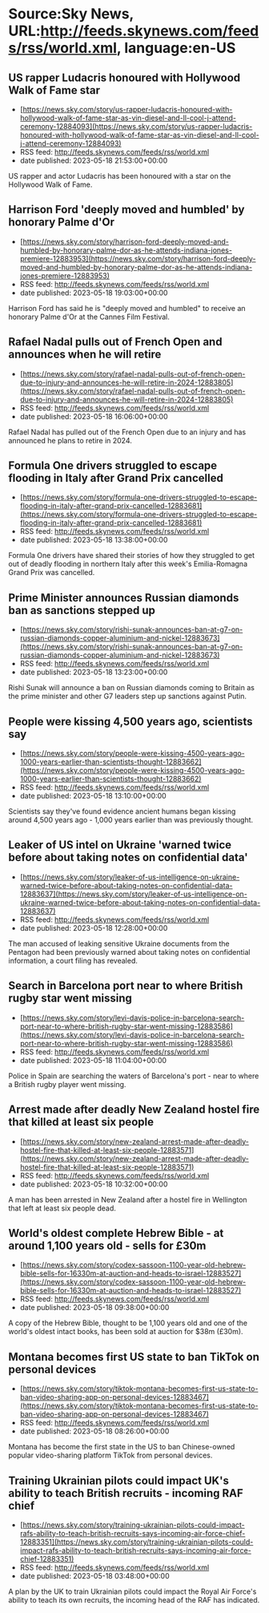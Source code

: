 # Source:Sky News, URL:http://feeds.skynews.com/feeds/rss/world.xml, language:en-US

## US rapper Ludacris honoured with Hollywood Walk of Fame star
 - [https://news.sky.com/story/us-rapper-ludacris-honoured-with-hollywood-walk-of-fame-star-as-vin-diesel-and-ll-cool-j-attend-ceremony-12884093](https://news.sky.com/story/us-rapper-ludacris-honoured-with-hollywood-walk-of-fame-star-as-vin-diesel-and-ll-cool-j-attend-ceremony-12884093)
 - RSS feed: http://feeds.skynews.com/feeds/rss/world.xml
 - date published: 2023-05-18 21:53:00+00:00

US rapper and actor Ludacris has been honoured with a star on the Hollywood Walk of Fame.&#160;

## Harrison Ford 'deeply moved and humbled' by honorary Palme d'Or
 - [https://news.sky.com/story/harrison-ford-deeply-moved-and-humbled-by-honorary-palme-dor-as-he-attends-indiana-jones-premiere-12883953](https://news.sky.com/story/harrison-ford-deeply-moved-and-humbled-by-honorary-palme-dor-as-he-attends-indiana-jones-premiere-12883953)
 - RSS feed: http://feeds.skynews.com/feeds/rss/world.xml
 - date published: 2023-05-18 19:03:00+00:00

Harrison Ford has said he is "deeply moved and humbled" to receive an honorary Palme d'Or at the Cannes Film Festival.

## Rafael Nadal pulls out of French Open and announces when he will retire
 - [https://news.sky.com/story/rafael-nadal-pulls-out-of-french-open-due-to-injury-and-announces-he-will-retire-in-2024-12883805](https://news.sky.com/story/rafael-nadal-pulls-out-of-french-open-due-to-injury-and-announces-he-will-retire-in-2024-12883805)
 - RSS feed: http://feeds.skynews.com/feeds/rss/world.xml
 - date published: 2023-05-18 16:06:00+00:00

Rafael Nadal has pulled out of the French Open due to an injury and has announced he plans to retire in 2024.

## Formula One drivers struggled to escape flooding in Italy after Grand Prix cancelled
 - [https://news.sky.com/story/formula-one-drivers-struggled-to-escape-flooding-in-italy-after-grand-prix-cancelled-12883681](https://news.sky.com/story/formula-one-drivers-struggled-to-escape-flooding-in-italy-after-grand-prix-cancelled-12883681)
 - RSS feed: http://feeds.skynews.com/feeds/rss/world.xml
 - date published: 2023-05-18 13:38:00+00:00

Formula One drivers have shared their stories of how they struggled to get out of deadly flooding in northern Italy after this week's Emilia-Romagna Grand Prix was cancelled.

## Prime Minister announces Russian diamonds ban as sanctions stepped up
 - [https://news.sky.com/story/rishi-sunak-announces-ban-at-g7-on-russian-diamonds-copper-aluminium-and-nickel-12883673](https://news.sky.com/story/rishi-sunak-announces-ban-at-g7-on-russian-diamonds-copper-aluminium-and-nickel-12883673)
 - RSS feed: http://feeds.skynews.com/feeds/rss/world.xml
 - date published: 2023-05-18 13:23:00+00:00

Rishi Sunak will announce a ban on Russian diamonds coming to Britain as the prime minister and other G7 leaders step up sanctions against Putin.

## People were kissing 4,500 years ago, scientists say
 - [https://news.sky.com/story/people-were-kissing-4500-years-ago-1000-years-earlier-than-scientists-thought-12883662](https://news.sky.com/story/people-were-kissing-4500-years-ago-1000-years-earlier-than-scientists-thought-12883662)
 - RSS feed: http://feeds.skynews.com/feeds/rss/world.xml
 - date published: 2023-05-18 13:10:00+00:00

Scientists say they've found evidence ancient humans began kissing around 4,500 years ago - 1,000 years earlier than was previously thought.

## Leaker of US intel on Ukraine 'warned twice before about taking notes on confidential data'
 - [https://news.sky.com/story/leaker-of-us-intelligence-on-ukraine-warned-twice-before-about-taking-notes-on-confidential-data-12883637](https://news.sky.com/story/leaker-of-us-intelligence-on-ukraine-warned-twice-before-about-taking-notes-on-confidential-data-12883637)
 - RSS feed: http://feeds.skynews.com/feeds/rss/world.xml
 - date published: 2023-05-18 12:28:00+00:00

The man accused of leaking sensitive Ukraine documents from the Pentagon had been previously warned about taking notes on confidential information, a court filing has revealed.

## Search in Barcelona port near to where British rugby star went missing
 - [https://news.sky.com/story/levi-davis-police-in-barcelona-search-port-near-to-where-british-rugby-star-went-missing-12883586](https://news.sky.com/story/levi-davis-police-in-barcelona-search-port-near-to-where-british-rugby-star-went-missing-12883586)
 - RSS feed: http://feeds.skynews.com/feeds/rss/world.xml
 - date published: 2023-05-18 11:04:00+00:00

Police in Spain are searching the waters of Barcelona's port - near to where a British rugby player went missing.

## Arrest made after deadly New Zealand hostel fire that killed at least six people
 - [https://news.sky.com/story/new-zealand-arrest-made-after-deadly-hostel-fire-that-killed-at-least-six-people-12883571](https://news.sky.com/story/new-zealand-arrest-made-after-deadly-hostel-fire-that-killed-at-least-six-people-12883571)
 - RSS feed: http://feeds.skynews.com/feeds/rss/world.xml
 - date published: 2023-05-18 10:32:00+00:00

A man has been arrested in New Zealand after a hostel fire in Wellington that left at least six people dead.

## World's oldest complete Hebrew Bible - at around 1,100 years old - sells for &#163;30m
 - [https://news.sky.com/story/codex-sassoon-1100-year-old-hebrew-bible-sells-for-16330m-at-auction-and-heads-to-israel-12883527](https://news.sky.com/story/codex-sassoon-1100-year-old-hebrew-bible-sells-for-16330m-at-auction-and-heads-to-israel-12883527)
 - RSS feed: http://feeds.skynews.com/feeds/rss/world.xml
 - date published: 2023-05-18 09:38:00+00:00

A copy of the Hebrew Bible, thought to be 1,100 years old and one of the world's oldest intact books, has been sold at auction for $38m (&#163;30m).

## Montana becomes first US state to ban TikTok on personal devices
 - [https://news.sky.com/story/tiktok-montana-becomes-first-us-state-to-ban-video-sharing-app-on-personal-devices-12883467](https://news.sky.com/story/tiktok-montana-becomes-first-us-state-to-ban-video-sharing-app-on-personal-devices-12883467)
 - RSS feed: http://feeds.skynews.com/feeds/rss/world.xml
 - date published: 2023-05-18 08:26:00+00:00

Montana has become the first state in the US to ban Chinese-owned popular video-sharing platform TikTok from personal devices.

## Training Ukrainian pilots could impact UK's ability to teach British recruits  - incoming RAF chief
 - [https://news.sky.com/story/training-ukrainian-pilots-could-impact-rafs-ability-to-teach-british-recruits-says-incoming-air-force-chief-12883351](https://news.sky.com/story/training-ukrainian-pilots-could-impact-rafs-ability-to-teach-british-recruits-says-incoming-air-force-chief-12883351)
 - RSS feed: http://feeds.skynews.com/feeds/rss/world.xml
 - date published: 2023-05-18 03:48:00+00:00

A plan by the UK to train Ukrainian pilots could impact the Royal Air Force's ability to teach its own recruits, the incoming head of the RAF has indicated.

